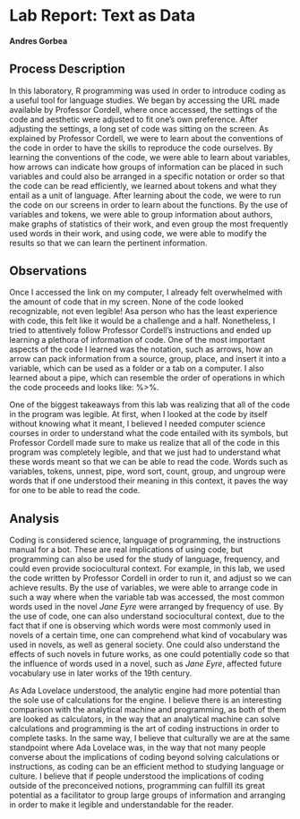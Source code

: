 # Lab Report: Text as Data

#### Andres Gorbea

## Process Description

In this laboratory, R programming was used in order to introduce coding as a useful tool for language studies.  We began by accessing the URL made available by Professor Cordell, where once accessed, the settings of the code and aesthetic were adjusted to fit one’s own preference.  After adjusting the settings, a long set of code was sitting on the screen.  As explained by Professor Cordell, we were to learn about the conventions of the code in order to have the skills to reproduce the code ourselves.  By learning the conventions of the code, we were able to learn about variables, how arrows can indicate how groups of information can be placed in such variables and could also be arranged in a specific notation or order so that the code can be read efficiently, we learned about tokens and what they entail as a unit of language.  After learning about the code, we were to run the code on our screens in order to learn about the functions.  By the use of variables and tokens, we were able to group information about authors, make graphs of statistics of their work, and even group the most frequently used words in their work, and using code, we were able to modify the results so that we can learn the pertinent information.  


## Observations

Once I accessed the link on my computer, I already felt overwhelmed with the amount of code that in my screen.  None of the code looked recognizable, not even legible! Asa person who has the least experience with code, this felt like it would be a challenge and a half.  Nonetheless, I tried to attentively follow Professor Cordell’s instructions and ended up learning a plethora of information of code.  One of the most important aspects of the code I learned was the notation, such as arrows, how an arrow can pack information from a source, group, place, and insert it into a variable, which can be used as a folder or a tab on a computer.  I also learned about a pipe, which can resemble the order of operations in which the code proceeds and looks like: %>%.  


One of the biggest takeaways from this lab was realizing that all of the code in the program was legible.  At first, when I looked at the code by itself without knowing what it meant, I believed I needed computer science courses in order to understand what the code entailed with its symbols, but Professor Cordell made sure to make us realize that all of the code in this program was completely legible, and that we just had to understand what these words meant so that we can be able to read the code.  Words such as variables, tokens, unnest, pipe, word sort, count, group, and ungroup were words that if one understood their meaning in this context, it paves the way for one to be able to read the code.

## Analysis

Coding is considered science, language of programming, the instructions manual for a bot.  These are real implications of using code, but programming can also be used for the study of language, frequency, and could even provide sociocultural context.  For example, in this lab, we used the code written by Professor Cordell in order to run it, and adjust so we can achieve results.  By the use of variables, we were able to arrange code in such a way where when the variable tab was accessed, the most common words used in the novel _Jane Eyre_ were arranged by frequency of use.  By the use of code, one can also understand sociocultural context, due to the fact that if one is observing which words were most commonly used in novels of a certain time, one can comprehend what kind of vocabulary was used in novels, as well as general society.  One could also understand the effects of such novels in future works, as one could potentially code so that the influence of words used in a novel, such as _Jane Eyre_, affected future vocabulary use in later works of the 19th century.  

As Ada Lovelace understood, the analytic engine had more potential than the sole use of calculations for the engine.  I believe there is an interesting comparison with the analytical machine and programming, as both of them are looked as calculators, in the way that an analytical machine can solve calculations and programming is the art of coding instructions in order to complete tasks.  In the same way, I believe that culturally we are at the same standpoint where Ada Lovelace was, in the way that not many people converse about the implications of coding beyond solving calculations or instructions, as coding can be an efficient method to studying language or culture.  I believe that if people understood the implications of coding outside of the preconceived notions, programming can fulfill its great potential as a facilitator to group large groups of information and arranging in order to make it legible and understandable for the reader.






